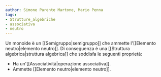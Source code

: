 ```yaml
---
author: Simone Parente Martone, Mario Penna
tags:
- Strutture_algebriche
- associativa
- neutro
---
```

Un monoide è un [[Semigruppo|semigruppo]] che ammette l'[[Elemento neutro|elemento neutro]].
Di conseguenza  è una [[Struttura algebrica|struttura algebrica]] che soddisfa le seguenti proprietà:
- Ha un'[[Associatività|operazione associativa]].
- Ammette [[Elemento neutro|elemento neutro]].